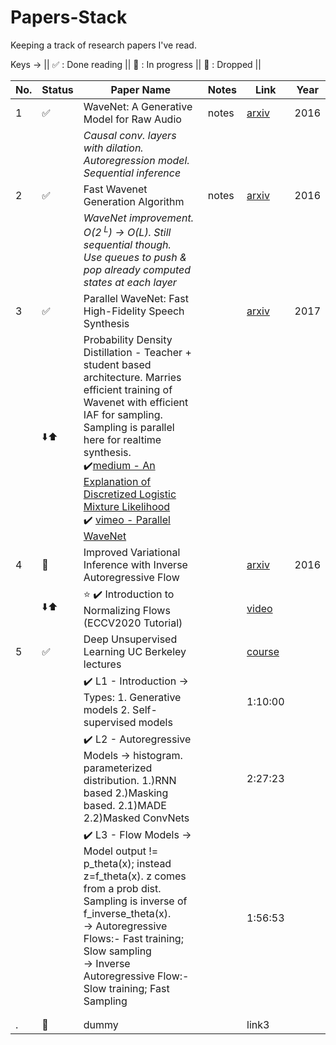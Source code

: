 # Papers-Stack
Keeping a track of research papers I've read.

Keys -> ||
:white_check_mark: : Done reading ||
:book: : In progress ||
:no_entry_sign: : Dropped ||


|No.| Status | Paper Name | Notes | Link | Year
|---| ---------------- | --------------- | --------------- | --- | --- |
|1| ✅ | WaveNet: A Generative Model for Raw Audio| notes |[arxiv](https://arxiv.org/abs/1609.03499) | 2016
| |                    | _Causal conv. layers with dilation. Autoregression model. Sequential inference_ | |
|2| ✅ | Fast Wavenet Generation Algorithm| notes |[arxiv](https://arxiv.org/abs/1611.09482) | 2016
| |                    | _WaveNet improvement. O(2<sup> L</sup>) -> O(L). Still sequential though. <br> Use queues to push & pop already computed states at each layer_ | |
|3| ✅ | Parallel WaveNet: Fast High-Fidelity Speech Synthesis | | [arxiv](https://arxiv.org/abs/1711.10433) | 2017
| | ⬇️⬆️ | Probability Density Distillation - Teacher + student based architecture. Marries efficient training of Wavenet with efficient IAF for sampling. Sampling is parallel here for realtime synthesis.<br>✔️[medium - An Explanation of Discretized Logistic Mixture Likelihood](https://medium.com/@smallfishbigsea/an-explanation-of-discretized-logistic-mixture-likelihood-bdfe531751f0)  <br> ✔️ [vimeo - Parallel WaveNet](https://vimeo.com/287766925) | |
|4|📕  | Improved Variational Inference with Inverse Autoregressive Flow || [arxiv](https://arxiv.org/abs/1606.04934) | 2016
| |⬇️⬆️| ⭐ ✔️ Introduction to Normalizing Flows (ECCV2020 Tutorial)| | [video](https://www.youtube.com/watch?v=u3vVyFVU_lI)|
|5| ✅ | Deep Unsupervised Learning UC Berkeley lectures | | [course](https://sites.google.com/view/berkeley-cs294-158-sp20/home) |
| |    | ✔️ L1 - Introduction -> Types: 1. Generative models 2. Self-supervised models| | 1:10:00 |
| |    | ✔️ L2 - Autoregressive Models -> histogram. parameterized distribution. 1.)RNN based 2.)Masking based. 2.1)MADE 2.2)Masked ConvNets | | 2:27:23 |
| |    | ✔️ L3 - Flow Models -> Model output != p_theta(x); instead z=f_theta(x). z comes from a prob dist. Sampling is inverse of f_inverse_theta(x). <br> -> Autoregressive Flows:- Fast training; Slow sampling <br> -> Inverse Autoregressive Flow:- Slow training; Fast Sampling  | | 1:56:53 |
| |     |  | |
| |     |  | |
|.| 🚫 | dummy | | link3 |
